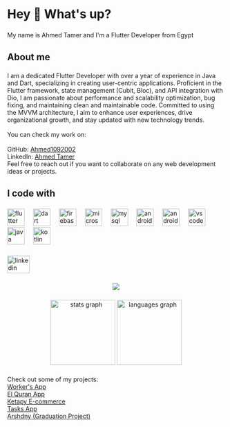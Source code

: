 <h1 align="left">Hey 👋 What's up?</h1>

###

<p align="left">My name is Ahmed Tamer and I'm a Flutter Developer from Egypt</p>

###

<h2 align="left">About me</h2>

###

<p align="left">I am a dedicated Flutter Developer with over a year of experience in Java and Dart, specializing in creating user-centric applications. Proficient in the Flutter framework, state management (Cubit, Bloc), and API integration with Dio, I am passionate about performance and scalability optimization, bug fixing, and maintaining clean and maintainable code. Committed to using the MVVM architecture, I aim to enhance user experiences, drive organizational growth, and stay updated with new technology trends.<br><br>You can check my work on:<br><br>GitHub: <a href="https://github.com/Ahmed1092002">Ahmed1092002</a><br>LinkedIn: <a href="https://www.linkedin.com/in/ahmedtamer109">Ahmed Tamer</a><br>Feel free to reach out if you want to collaborate on any web development ideas or projects.</p>

###

<h2 align="left">I code with</h2>

###

<div align="left">
  <img src="https://cdn.jsdelivr.net/gh/devicons/devicon/icons/flutter/flutter-original.svg" height="40" alt="flutter logo"  />
  <img width="12" />
  <img src="https://cdn.jsdelivr.net/gh/devicons/devicon/icons/dart/dart-original.svg" height="40" alt="dart logo"  />
  <img width="12" />
  <img src="https://cdn.jsdelivr.net/gh/devicons/devicon/icons/firebase/firebase-plain.svg" height="40" alt="firebase logo"  />
  <img width="12" />
  <img src="https://cdn.jsdelivr.net/gh/devicons/devicon/icons/microsoftsqlserver/microsoftsqlserver-plain.svg" height="40" alt="microsoftsqlserver logo"  />
  <img width="12" />
  <img src="https://cdn.jsdelivr.net/gh/devicons/devicon/icons/mysql/mysql-original.svg" height="40" alt="mysql logo"  />
  <img width="12" />
  <img src="https://cdn.jsdelivr.net/gh/devicons/devicon/icons/androidstudio/androidstudio-original.svg" height="40" alt="androidstudio logo"  />
  <img width="12" />
  <img src="https://cdn.jsdelivr.net/gh/devicons/devicon/icons/android/android-original.svg" height="40" alt="android logo"  />
  <img width="12" />
  <img src="https://cdn.jsdelivr.net/gh/devicons/devicon/icons/vscode/vscode-original.svg" height="40" alt="vscode logo"  />
  <img width="12" />
  <img src="https://cdn.jsdelivr.net/gh/devicons/devicon/icons/java/java-original.svg" height="40" alt="java logo"  />
  <img width="12" />
  <img src="https://cdn.jsdelivr.net/gh/devicons/devicon/icons/kotlin/kotlin-original.svg" height="40" alt="kotlin logo"  />
</div>

###

<div align="left">
  <a href="https://www.linkedin.com/in/ahmedtamer109">
    <img src="https://raw.githubusercontent.com/maurodesouza/profile-readme-generator/master/src/assets/icons/social/linkedin/default.svg" width="52" height="40" alt="linkedin logo"  />
  </a>


###

<div align="center">
  <img src="https://profile-counter.glitch.me/Ahmed1092002/count.svg?"  />
</div>

###

<div align="center">
  <img src="https://github-readme-stats.vercel.app/api?username=Ahmed1092002&hide_title=false&hide_rank=false&show_icons=true&include_all_commits=true&count_private=true&disable_animations=false&theme=dracula&locale=en&hide_border=false&order=1" height="150" alt="stats graph"  />
  <img src="https://github-readme-stats.vercel.app/api/top-langs?username=Ahmed1092002&locale=en&hide_title=false&layout=compact&card_width=320&langs_count=5&theme=dracula&hide_border=false&order=2" height="150" alt="languages graph"  />
</div>

###

<p align="left">Check out some of my projects:<br>
  <a href="https://github.com/Ahmed1092002/Workers_App">Worker's App</a><br>
  <a href="https://github.com/Ahmed1092002/quran_app">El Quran App</a><br>
  <a href="https://github.com/Ahmed1092002/ketaby/tree/master">Ketapy E-commerce</a><br>
  <a href="https://github.com/Ahmed1092002/new_tasks_app.git">Tasks App</a><br>
  <a href="https://github.com/Ahmed1092002/Graduation_Project_Arshdny/tree/main">Arshdny (Graduation Project)</a><br>
</p>
